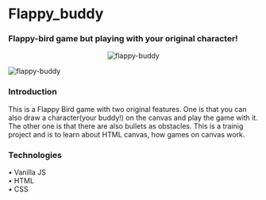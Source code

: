 
# Flappy_buddy
### Flappy-bird game but playing with your original character!

<p align="center">
  <img src="https://user-images.githubusercontent.com/69213541/114287130-4eb0c680-9a19-11eb-8ccd-0a9646e707b2.gif" alt="flappy-buddy" />
</p>

![flappy-buddy](https://user-images.githubusercontent.com/69213541/114287130-4eb0c680-9a19-11eb-8ccd-0a9646e707b2.gif)

[Try it!]:bird:(https://miyabitanimchi.github.io/flappy_buddy/)

### Introduction
This is a Flappy Bird game with two original features. One is that you can also draw a character(your buddy!) on the canvas and play the game with it. The other one is that there are also bullets as obstacles.
This is a trainig project and is to learn about HTML canvas, how games on canvas work.


### Technologies
• Vanilla JS <br>
• HTML <br>
• CSS <br>


